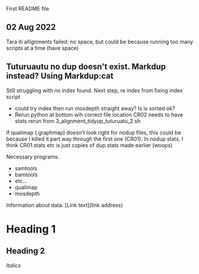 First README file


## 02 Aug 2022
Tara iti allignments failed: no space, but could be because running too many scripts at a time (have space)

Tuturuautu no dup doesn't exist. Markdup instead?
Using Markdup:cat
-
 Still struggling with no index found. Next step, re index from fixing index script
 - could try index then run mosdepth straight away? Is is sorted ok?
- Rerun python at bottom wih correct file location
CR02 needs to have stats rerun from 3_alignment_tidyup_tuturuatu_2.sh

If qualimap (.graphmap) doesn't look right for nodup files, this could be because I killed it part way through the first one (CR01).
In nodup stats, I think CR01.stats etc is just copies of dup.stats made earlier (woops)


Necessary programs:
- samtools
- bamtools
- etc...
- qualimap
- mosdepth

Information about data.
[Link text](link address)

# Heading 1
## Heading 2
*Italics*
